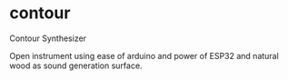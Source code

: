 # contour
Contour Synthesizer

Open instrument using ease of arduino and power of ESP32 and natural wood as sound generation surface.

